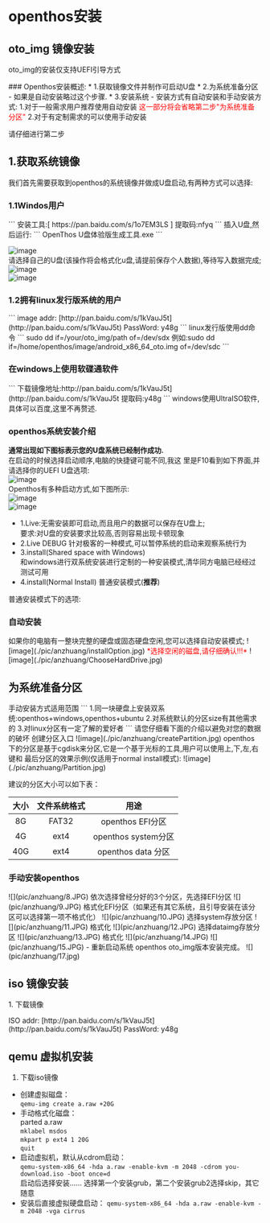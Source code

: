 # openthos安装
## oto_img 镜像安装
oto_img的安装仅支持UEFI引导方式  
<p id="install1" name="install1"></p>
### Openthos安装概述:
* 1.获取镜像文件并制作可启动U盘  
* 2.为系统准备分区
  - 如果是自动安装略过这个步骤.
* 3.安装系统 
  - 安装方式有自动安装和手动安装方式:  
1.对于一般需求用户推荐使用自动安装  
<font color=red>这一部分将会省略第二步"为系统准备分区"</font>  
2.对于有定制需求的可以使用手动安装 
<p>请仔细进行第二步</p>

<h2 id="1">1.获取系统镜像</h2>
我们首先需要获取到openthos的系统镜像并做成U盘启动,有两种方式可以选择:  
<h3 id="1.1">1.1Windos用户</h3>
```
安装工具:[ https://pan.baidu.com/s/1o7EM3LS ]  
提取码:nfyq  
```
插入U盘,然后运行:
```
OpenThos U盘体验版生成工具.exe
```

![image](./pic/anzhuang/ChooseDevice.PNG)  
请选择自己的U盘(该操作将会格式化u盘,请提前保存个人数据),等待写入数据完成;  
![image](./pic/anzhuang/prompt.PNG)  
![image](./pic/anzhuang/WriteProgressing.PNG)  
<h3 id="1.2">1.2拥有linux发行版系统的用户</h3>
```
image addr: [http://pan.baidu.com/s/1kVauJ5t](http://pan.baidu.com/s/1kVauJ5t)   
PassWord: y48g
```
linux发行版使用dd命令   
```
sudo dd if=/your/oto_img/path of=/dev/sdx
例如:sudo dd if=/home/openthos/image/android_x86_64_oto.img of=/dev/sdc
```
<h3>在windows上使用软碟通软件</h3>
```
下载镜像地址:http://pan.baidu.com/s/1kVauJ5t](http://pan.baidu.com/s/1kVauJ5t
提取码:y48g
```
windows使用UltraISO软件,具体可以百度,这里不再赘述.

### openthos系统安装介绍
**通常出现如下图标表示您的U盘系统已经制作成功.**  
在启动的时候选择启动顺序,电脑的快捷键可能不同,我这
里是F10看到如下界面,并请选择你的UEFI U盘选项:  
![image](./pic/anzhuang/bootOption.jpg)    
Openthos有多种启动方式,如下图所示:  
![image](./pic/anzhuang/u-EFI.jpg)  
![image](./pic/anzhuang/install.jpg)  
- 1.Live:无需安装即可启动,而且用户的数据可以保存在U盘上;  
要求:对U盘的安装要求比较高,否则容易出现卡顿现象  
- 2.Live DEBUG
针对极客的一种模式,可以暂停系统的启动来观察系统行为  
- 3.install(Shared space with Windows)  
和windows进行双系统安装进行定制的一种安装模式,清华同方电脑已经经过测试可用  
- 4.install(Normal Install)
普通安装模式(**推荐**)  

普通安装模式下的选项:
<h3 id="2.1">自动安装</h3>
如果你的电脑有一整块完整的硬盘或固态硬盘空闲,您可以选择自动安装模式<Auto Install>;  
![image](./pic/anzhuang/installOption.jpg)  
<font color=red>*选择空闲的磁盘,请仔细确认!!!*</font>  
![image](./pic/anzhuang/ChooseHardDrive.jpg)
<h2 id="2.2">为系统准备分区</h2>
手动安装<Manual Install>方式适用范围  
```
1.同一块硬盘上安装双系统:openthos+windows,openthos+ubuntu  
2.对系统默认的分区size有其他需求的   
3.对linux分区有一定了解的爱好者  
```
请您仔细看下面的介绍以避免对您的数据的破坏  
创建分区入口  
![image](./pic/anzhuang/createPartition.jpg)  
openthos下的分区是基于cgdisk来分区,它是一个基于光标的工具,用户可以使用上,下,左,右键和
最后分区的效果示例(仅适用于normal install模式):  
![image](./pic/anzhuang/Partition.jpg)  

建议的分区大小可以如下表：

|大小   |文件系统格式|用途|
|:----:|:-----:|:----:|
| 8G   | FAT32 |openthos EFI分区|
|4G|ext4|openthos system分区|
|40G|ext4|openthos data 分区|

<h3 id="2.3">手动安装openthos</h3>  
![](pic/anzhuang/8.JPG)
  依次选择曾经分好的3个分区，先选择EFI分区
![](pic/anzhuang/9.JPG)
  格式化EFI分区（如果还有其它系统，且引导安装在该分区可以选择第一项不格式化）
![](pic/anzhuang/10.JPG)
  选择system存放分区
![](pic/anzhuang/11.JPG)
  格式化
![](pic/anzhuang/12.JPG)
  选择dataimg存放分区
![](pic/anzhuang/13.JPG)
  格式化
![](pic/anzhuang/14.JPG)
![](pic/anzhuang/15.JPG)
 - 重新启动系统
 openthos oto_img版本安装完成。  
![](pic/anzhuang/17.jpg)  

## iso 镜像安装
<p id="install2" name="install2">
 1. 下载镜像
</p>
ISO addr: [http://pan.baidu.com/s/1kVauJ5t](http://pan.baidu.com/s/1kVauJ5t)   
PassWord: y48g  

## qemu 虚拟机安装

 1. 下载iso镜像

  - 创建虚拟磁盘：  
    `qemu-img create a.raw +20G`  
  - 手动格式化磁盘：  
    parted a.raw  
        `mklabel msdos`  
        `mkpart p ext4 1 20G`  
        `quit`
  - 启动虚拟机，默认从cdrom启动：  
    `qemu-system-x86_64 -hda a.raw -enable-kvm -m 2048 -cdrom you-download.iso -boot once=d`  
    启动后选择安装…… 选择第一个安装grub，第二个安装grub2选择skip，其它随意
  - 安装后直接虚拟硬盘启动：
    `qemu-system-x86_64 -hda a.raw -enable-kvm -m 2048 -vga cirrus`
